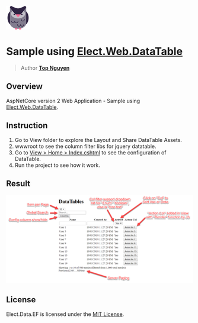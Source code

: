 ﻿![Logo](../../../Logo.png)
# Sample using [Elect.Web.DataTable](../../../src/Web/Elect.Web.DataTable/README.md)
> Author [**Top Nguyen**](http://topnguyen.net)

## Overview

AspNetCore version 2 Web Application - Sample using [Elect.Web.DataTable](../../../src/Web/Elect.Web.DataTable/README.md).

## Instruction

1. Go to View folder to explore the Layout and Share DataTable Assets.
2. wwwroot to see the column filter libs for jquery datatable.
3. Go to [View > Home > Index.cshtml](Views/Home/Index.cshtml) to see the configuration of DataTable.
4. Run the project to see how it work.

## Result
![Sample.png](Sample.png)

## License
Elect.Data.EF is licensed under the [MIT License](../../../LICENSE).